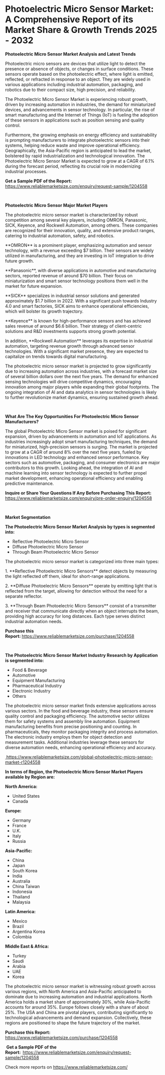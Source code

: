 <p><h1>Photoelectric Micro Sensor Market: A Comprehensive Report of its Market Share & Growth Trends 2025 - 2032</h1></p><p><strong>Photoelectric Micro Sensor Market Analysis and Latest Trends</strong></p>
<p><p>Photoelectric micro sensors are devices that utilize light to detect the presence or absence of objects, or changes in surface conditions. These sensors operate based on the photoelectric effect, where light is emitted, reflected, or refracted in response to an object. They are widely used in various applications including industrial automation, packaging, and robotics due to their compact size, high precision, and reliability.</p><p>The Photoelectric Micro Sensor Market is experiencing robust growth, driven by increasing automation in industries, the demand for miniaturized devices, and advancements in sensor technology. In particular, the rise of smart manufacturing and the Internet of Things (IoT) is fueling the adoption of these sensors in applications such as position sensing and quality control. </p><p>Furthermore, the growing emphasis on energy efficiency and sustainability is prompting manufacturers to integrate photoelectric sensors into their systems, helping reduce waste and improve operational efficiency. Geographically, the Asia-Pacific region is anticipated to lead the market, bolstered by rapid industrialization and technological innovation. The Photoelectric Micro Sensor Market is expected to grow at a CAGR of 6.1% during the forecast period, reflecting its crucial role in modernizing industrial processes.</p></p>
<p><strong>Get a Sample PDF of the Report:&nbsp;</strong> <a href="https://www.reliablemarketsize.com/enquiry/request-sample/1204558?utm_campaign=3345&utm_medium=2&utm_source=Github&utm_content=ia&utm_term=26032025&utm_id=photoelectric-micro-sensor">https://www.reliablemarketsize.com/enquiry/request-sample/1204558</a></p>
<p>&nbsp;</p>
<p><strong>Photoelectric Micro Sensor Major Market Players</strong></p>
<p><p>The photoelectric micro sensor market is characterized by robust competition among several key players, including OMRON, Panasonic, SICK, Keyence, and Rockwell Automation, among others. These companies are recognized for their innovation, quality, and extensive product ranges, catering to industrial automation, safety, and robotics.</p><p>**OMRON** is a prominent player, emphasizing automation and sensor technology, with a revenue exceeding $7 billion. Their sensors are widely utilized in manufacturing, and they are investing in IoT integration to drive future growth.</p><p>**Panasonic**, with diverse applications in automotive and manufacturing sectors, reported revenue of around $70 billion. Their focus on miniaturization and smart sensor technology positions them well in the market for future expansion.</p><p>**SICK** specializes in industrial sensor solutions and generated approximately $1.7 billion in 2022. With a significant push towards Industry 4.0 and smart factories, SICK aims to enhance operational efficiencies, which will bolster its growth trajectory.</p><p>**Keyence** is known for high-performance sensors and has achieved sales revenue of around $6.6 billion. Their strategy of client-centric solutions and R&D investments supports strong growth potential.</p><p>In addition, **Rockwell Automation** leverages its expertise in industrial automation, targeting revenue growth through advanced sensor technologies. With a significant market presence, they are expected to capitalize on trends towards digital manufacturing.</p><p>The photoelectric micro sensor market is projected to grow significantly due to increasing automation across industries, with a forecast market size of several billion dollars over the next five years. The demand for enhanced sensing technologies will drive competitive dynamics, encouraging innovation among major players while expanding their global footprints. The ongoing integration of AI and data analytics in sensor technologies is likely to further revolutionize market dynamics, ensuring sustained growth ahead.</p></p>
<p>&nbsp;</p>
<p><strong>What Are The Key Opportunities For Photoelectric Micro Sensor Manufacturers?</strong></p>
<p><p>The global Photoelectric Micro Sensor market is poised for significant expansion, driven by advancements in automation and IoT applications. As industries increasingly adopt smart manufacturing techniques, the demand for miniaturized, high-precision sensors is surging. The market is projected to grow at a CAGR of around 8% over the next five years, fueled by innovations in LED technology and enhanced sensor performance. Key sectors such as automotive, packaging, and consumer electronics are major contributors to this growth. Looking ahead, the integration of AI and machine learning into sensor technology is expected to further propel market development, enhancing operational efficiency and enabling predictive maintenance.</p></p>
<p><strong>Inquire or Share Your Questions If Any Before Purchasing This Report:</strong> <a href="https://www.reliablemarketsize.com/enquiry/pre-order-enquiry/1204558?utm_campaign=3345&utm_medium=2&utm_source=Github&utm_content=ia&utm_term=26032025&utm_id=photoelectric-micro-sensor">https://www.reliablemarketsize.com/enquiry/pre-order-enquiry/1204558</a></p>
<p>&nbsp;</p>
<p><strong>Market Segmentation</strong></p>
<p><strong>The Photoelectric Micro Sensor Market Analysis by types is segmented into:</strong></p>
<p><ul><li>Reflective Photoelectric Micro Sensor</li><li>Diffuse Photoelectric Micro Sensor</li><li>Through Beam Photoelectric Micro Sensor</li></ul></p>
<p><p>The photoelectric micro sensor market is categorized into three main types: </p><p>1. **Reflective Photoelectric Micro Sensors** detect objects by measuring the light reflected off them, ideal for short-range applications. </p><p>2. **Diffuse Photoelectric Micro Sensors** operate by emitting light that is reflected from the target, allowing for detection without the need for a separate reflector. </p><p>3. **Through Beam Photoelectric Micro Sensors** consist of a transmitter and receiver that communicate directly when an object interrupts the beam, providing high accuracy for long distances. Each type serves distinct industrial automation needs.</p></p>
<p><strong>Purchase this Report:&nbsp;</strong><a href="https://www.reliablemarketsize.com/purchase/1204558?utm_campaign=3345&utm_medium=2&utm_source=Github&utm_content=ia&utm_term=26032025&utm_id=photoelectric-micro-sensor">https://www.reliablemarketsize.com/purchase/1204558</a></p>
<p>&nbsp;</p>
<p><strong>The Photoelectric Micro Sensor Market Industry Research by Application is segmented into:</strong></p>
<p><ul><li>Food & Beverage</li><li>Automotive</li><li>Equipment Manufacturing</li><li>Pharmaceutical Industry</li><li>Electronic Industry</li><li>Others</li></ul></p>
<p><p>The photoelectric micro sensor market finds extensive applications across various sectors. In the food and beverage industry, these sensors ensure quality control and packaging efficiency. The automotive sector utilizes them for safety systems and assembly line automation. Equipment manufacturing benefits from precise positioning and counting. In pharmaceuticals, they monitor packaging integrity and process automation. The electronic industry employs them for object detection and measurement tasks. Additional industries leverage these sensors for diverse automation needs, enhancing operational efficiency and accuracy.</p></p>
<p><a href="https://www.reliablemarketsize.com/global-photoelectric-micro-sensor-market-r1204558?utm_campaign=3345&utm_medium=2&utm_source=Github&utm_content=ia&utm_term=26032025&utm_id=photoelectric-micro-sensor">&nbsp;https://www.reliablemarketsize.com/global-photoelectric-micro-sensor-market-r1204558</a></p>
<p><strong>In terms of Region, the Photoelectric Micro Sensor Market Players available by Region are:</strong></p>
<p>
    <p> <strong> North America: </strong>
        <ul>
            <li>United States</li>
            <li>Canada</li>
        </ul>
        </p> 
    <p> <strong> Europe: </strong>
        <ul>
            <li>Germany</li>
            <li>France</li>
            <li>U.K.</li>
            <li>Italy</li>
            <li>Russia</li>
        </ul>
        </p> 
    <p> <strong> Asia-Pacific: </strong>
        <ul>
            <li>China</li>
            <li>Japan</li>
            <li>South Korea</li>
            <li>India</li>
            <li>Australia</li>
            <li>China Taiwan</li>
            <li>Indonesia</li>
            <li>Thailand</li>
            <li>Malaysia</li>
        </ul>
        </p> 
    <p> <strong> Latin America: </strong>
        <ul>
            <li>Mexico</li>
            <li>Brazil</li>
            <li>Argentina Korea</li>
            <li>Colombia</li>
        </ul>
        </p> 
    <p> <strong> Middle East & Africa: </strong>
        <ul>
            <li>Turkey</li>
            <li>Saudi</li>
            <li>Arabia</li>
            <li>UAE</li>
            <li>Korea</li>
        </ul>
    </p>
    </p>
<p><p>The photoelectric micro sensor market is witnessing robust growth across various regions, with North America and Asia-Pacific anticipated to dominate due to increasing automation and industrial applications. North America holds a market share of approximately 30%, while Asia-Pacific accounts for around 35%. Europe follows closely with a share of about 25%. The USA and China are pivotal players, contributing significantly to technological advancements and demand expansion. Collectively, these regions are positioned to shape the future trajectory of the market.</p></p>
<p><strong>Purchase this Report: </strong><a href="https://www.reliablemarketsize.com/purchase/1204558?utm_campaign=3345&utm_medium=2&utm_source=Github&utm_content=ia&utm_term=26032025&utm_id=photoelectric-micro-sensor">https://www.reliablemarketsize.com/purchase/1204558</a></p>
<p>&nbsp;<strong>Get a Sample PDF of the Report:&nbsp;&nbsp;</strong><a href="https://www.reliablemarketsize.com/enquiry/request-sample/1204558?utm_campaign=3345&utm_medium=2&utm_source=Github&utm_content=ia&utm_term=26032025&utm_id=photoelectric-micro-sensor">https://www.reliablemarketsize.com/enquiry/request-sample/1204558</a></p>
<p><strong></strong></p>
<p>Check more reports on <a href="https://www.reliablemarketsize.com/?utm_campaign=3345&utm_medium=2&utm_source=Github&utm_content=ia&utm_term=26032025&utm_id=photoelectric-micro-sensor">https://www.reliablemarketsize.com/</a></p>